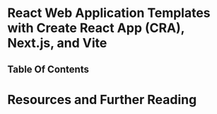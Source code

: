 # React Web Application Templates with Create React App (CRA), Next.js, and Vite

## Table Of Contents

# Resources and Further Reading

